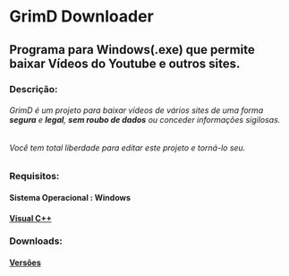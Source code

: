 # GrimD Downloader
## Programa para Windows(.exe) que permite baixar Vídeos do Youtube e outros sites.

### Descrição:

###### GrimD é um projeto para baixar vídeos de vários sites de uma forma **segura** e **legal**, **sem roubo de dados** ou conceder informações sigilosas.

######  Você tem total liberdade para editar este projeto e torná-lo seu.

### Requisitos:

#### Sistema Operacional : **Windows**
#### [Visual C++](https://aka.ms/vs/16/release/vc_redist.x64.exe)

### Downloads:

#### [Versões](https://github.com/JaiantCP1/GrimD-Youtube-Downloader/tags)
